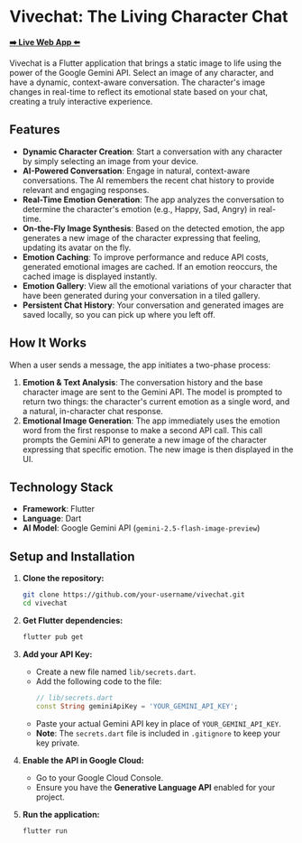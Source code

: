 # Vivechat: The Living Character Chat

**[➡️ Live Web App ⬅️](https://yuji-hamada.github.io/vivechat/)**

<!-- This is a Flutter application that brings a static image to life. -->
Vivechat is a Flutter application that brings a static image to life using the power of the Google Gemini API. Select an image of any character, and have a dynamic, context-aware conversation. The character's image changes in real-time to reflect its emotional state based on your chat, creating a truly interactive experience.

## Features

-   **Dynamic Character Creation**: Start a conversation with any character by simply selecting an image from your device.
-   **AI-Powered Conversation**: Engage in natural, context-aware conversations. The AI remembers the recent chat history to provide relevant and engaging responses.
-   **Real-Time Emotion Generation**: The app analyzes the conversation to determine the character's emotion (e.g., Happy, Sad, Angry) in real-time.
-   **On-the-Fly Image Synthesis**: Based on the detected emotion, the app generates a new image of the character expressing that feeling, updating its avatar on the fly.
-   **Emotion Caching**: To improve performance and reduce API costs, generated emotional images are cached. If an emotion reoccurs, the cached image is displayed instantly.
-   **Emotion Gallery**: View all the emotional variations of your character that have been generated during your conversation in a tiled gallery.
-   **Persistent Chat History**: Your conversation and generated images are saved locally, so you can pick up where you left off.

## How It Works

When a user sends a message, the app initiates a two-phase process:

1.  **Emotion & Text Analysis**: The conversation history and the base character image are sent to the Gemini API. The model is prompted to return two things: the character's current emotion as a single word, and a natural, in-character chat response.
2.  **Emotional Image Generation**: The app immediately uses the emotion word from the first response to make a second API call. This call prompts the Gemini API to generate a new image of the character expressing that specific emotion. The new image is then displayed in the UI.

## Technology Stack

-   **Framework**: Flutter
-   **Language**: Dart
-   **AI Model**: Google Gemini API (`gemini-2.5-flash-image-preview`)

## Setup and Installation

1.  **Clone the repository:**
    ```bash
    git clone https://github.com/your-username/vivechat.git
    cd vivechat
    ```

2.  **Get Flutter dependencies:**
    ```bash
    flutter pub get
    ```

3.  **Add your API Key:**
    -   Create a new file named `lib/secrets.dart`.
    -   Add the following code to the file:
        ```dart
        // lib/secrets.dart
        const String geminiApiKey = 'YOUR_GEMINI_API_KEY';
        ```
    -   Paste your actual Gemini API key in place of `YOUR_GEMINI_API_KEY`.
    -   **Note**: The `secrets.dart` file is included in `.gitignore` to keep your key private.

4.  **Enable the API in Google Cloud:**
    -   Go to your Google Cloud Console.
    -   Ensure you have the **Generative Language API** enabled for your project.

5.  **Run the application:**
    ```bash
    flutter run
    ```